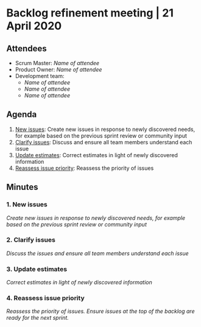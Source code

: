 # Backlog refinement meeting | 21 April 2020

## Attendees

* Scrum Master: *Name of attendee*
* Product Owner: *Name of attendee*
* Development team:
  * *Name of attendee*
  * *Name of attendee*
  * *Name of attendee*

## Agenda

1. [New issues](#new-issues): Create new issues in response to newly discovered needs, for example based on the previous sprint review or community input
2. [Clarify issues](#clarify-issues): Discuss and ensure all team members understand each issue
3. [Update estimates](#update-estimates): Correct estimates in light of newly discovered information
4. [Reassess issue priority](#reassess-issue-priority): Reassess the priority of issues

## Minutes

### 1. New issues

*Create new issues in response to newly discovered needs, for example based on the previous sprint review or community input*

### 2. Clarify issues

*Discuss the issues and ensure all team members understand each issue*

### 3. Update estimates

*Correct estimates in light of newly discovered information*

### 4. Reassess issue priority

*Reassess the priority of issues.*
*Ensure issues at the top of the backlog are ready for the next sprint.*
